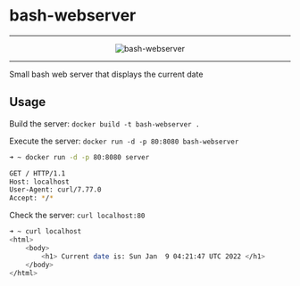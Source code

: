# bash-webserver

---

<p
    align="center">
    <img
        src="./assets/server.png"
        alt="bash-webserver"
     />
</p>

---

Small bash web server that displays the current date

## Usage

Build the server: `docker build -t bash-webserver .`

Execute the server: `docker run -d -p 80:8080 bash-webserver`

```bash
➜ ~ docker run -d -p 80:8080 server

GET / HTTP/1.1
Host: localhost
User-Agent: curl/7.77.0
Accept: */*
```

Check the server: `curl localhost:80`

```bash
➜ ~ curl localhost
<html>
    <body>
        <h1> Current date is: Sun Jan  9 04:21:47 UTC 2022 </h1>
    </body>
</html>
```
